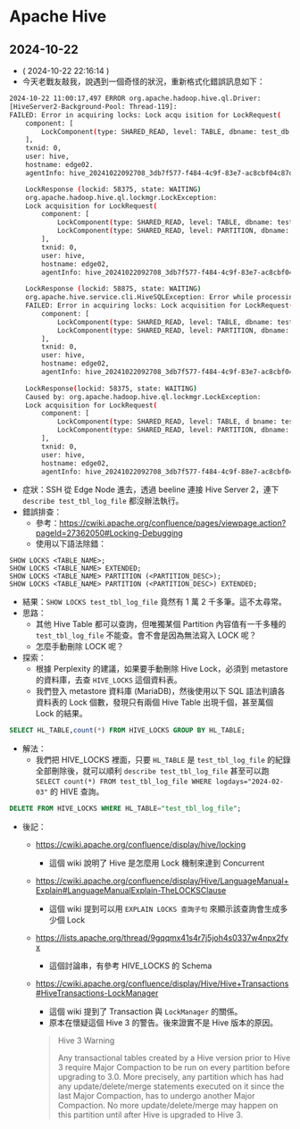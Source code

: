 # Apache Hive

## 2024-10-22

- ( 2024-10-22 22:16:14 )
- 今天老戰友敲我，說遇到一個奇怪的狀況，重新格式化錯誤訊息如下：
```bash
2024-10-22 11:00:17,497 ERROR org.apache.hadoop.hive.ql.Driver: 
[HiveServer2-Background-Pool: Thread-119]: 
FAILED: Error in acquiring locks: Lock acqu isition for LockRequest(
    component: [
        LockComponent(type: SHARED_READ, level: TABLE, dbname: test_db, tablename: test_tbl_log_file, operationType: SELECT ), LockComponent(type: SHARED_READ, level: PARTITION, dbname: test_db, tablename: test_tbl_log_file, partitionname: logdays=2024-02-03, operationType: SELECT)
    ], 
    txnid: 0, 
    user: hive, 
    hostname: edge02. 
    agentInfo: hive_20241022092708_3db7f577-f484-4c9f-83e7-ac8cbf04c87d) timed out after 5588288ms.

    LockResponse (lockid: 58375, state: WAITING) 
    org.apache.hadoop.hive.ql.lockmgr.LockException: 
    Lock acquisition for LockRequest(
        component: [
            LockComponent(type: SHARED_READ, level: TABLE, dbname: test_db, tablename: test_tbl_log_file, operationType: SELECT),
            LockComponent(type: SHARED_READ, level: PARTITION, dbname: test_db, tablename: test_tbl_log_file, partitionname: logdays=2024-02-03, operationType: SELECT)
        ], 
        txnid: 0, 
        user: hive, 
        hostname: edge02, 
        agentInfo: hive_20241022092708_3db7f577-f484-4c9f-83e7-ac8cbf04c87d) timed out after 5588288ms. 
    
    LockResponse (lockid: 58875, state: WAITING) 
    org.apache.hive.service.cli.HiveSQLException: Error while processing statement: 
    FAILED: Error in acquiring locks: Lock acquisition for LockRequest(
        component: [
            LockComponent(type: SHARED_READ, level: TABLE, dbname: test_db, tablename: test_tbl_log_file, operationType: SELECT),
            LockComponent(type: SHARED_READ, level: PARTITION, dbname: test_db, tablename: test_tbl_log_file, partitionname: logdays=2024-02-03, operationType: SELECT)
        ], 
        txnid: 0, 
        user: hive,
        hostname: edge02, 
        agentInfo: hive_20241022092708_3db7f577-f484-4c9f-83e7-ac8cbf04c87d) timed out after 5588288ms. 
    
    LockResponse(lockid: 58375, state: WAITING) 
    Caused by: org.apache.hadoop.hive.ql.lockmgr.LockException: 
    Lock acquisition for LockRequest(
        component: [
            LockComponent(type: SHARED_READ, level: TABLE, d bname: test_db, tablename: test_tbl_log_file, operationType: SELECT),
            LockComponent(type: SHARED_READ, level: PARTITION, dbname: test_db, tablename: test_tbl_log_file, partitionname: logdays=2024-02-03, operationType: SELECT)
        ], 
        txnid: 0, 
        user: hive, 
        hostname: edge02,
        agentInfo: hive_20241022092708_3db7f577-f484-4c9f-88e7-ac8cbf04c87d) timed out after 5588288ms. 
```
- 症狀：SSH 從 Edge Node 進去，透過 beeline 連接 Hive Server 2，連下 `describe test_tbl_log_file` 都沒辦法執行。
- 錯誤排查：
  - 參考：https://cwiki.apache.org/confluence/pages/viewpage.action?pageId=27362050#Locking-Debugging
  - 使用以下語法除錯：
```
SHOW LOCKS <TABLE_NAME>;
SHOW LOCKS <TABLE_NAME> EXTENDED;
SHOW LOCKS <TABLE_NAME> PARTITION (<PARTITION_DESC>);
SHOW LOCKS <TABLE_NAME> PARTITION (<PARTITION_DESC>) EXTENDED;
```
  - 結果：`SHOW LOCKS test_tbl_log_file` 竟然有 1 萬 2 千多筆。這不太尋常。
- 思路：
  - 其他 Hive Table 都可以查詢，但唯獨某個 Partition 內容值有一千多種的 `test_tbl_log_file` 不能查。會不會是因為無法寫入 LOCK 呢？
  - 怎麼手動刪除 LOCK 呢？
- 探索：
  - 根據 Perplexity 的建議，如果要手動刪除 Hive Lock，必須到 metastore 的資料庫，去查 `HIVE_LOCKS` 這個資料表。
  - 我們登入 metastore 資料庫 (MariaDB)，然後使用以下 SQL 語法判讀各資料表的 Lock 個數，發現只有兩個 Hive Table 出現千個，甚至萬個 Lock 的結果。
```sql
SELECT HL_TABLE,count(*) FROM HIVE_LOCKS GROUP BY HL_TABLE;
```
- 解法：
  - 我們把 HIVE_LOCKS 裡面，只要 `HL_TABLE` 是 `test_tbl_log_file` 的紀錄全部刪除後，就可以順利 `describe test_tbl_log_file` 甚至可以跑 `SELECT count(*) FROM test_tbl_log_file WHERE logdays="2024-02-03"` 的 HIVE 查詢。
```sql
DELETE FROM HIVE_LOCKS WHERE HL_TABLE="test_tbl_log_file";
```
- 後記：
  - https://cwiki.apache.org/confluence/display/hive/locking 
    - 這個 wiki 說明了 Hive 是怎麼用 Lock 機制來達到 Concurrent
  - https://cwiki.apache.org/confluence/display/Hive/LanguageManual+Explain#LanguageManualExplain-TheLOCKSClause 
    - 這個 wiki 提到可以用 `EXPLAIN LOCKS 查詢子句` 來顯示該查詢會生成多少個 Lock
  - https://lists.apache.org/thread/9gqqmx41s4r7j5joh4s0337w4npx2fyx
    - 這個討論串，有參考 HIVE_LOCKS 的 Schema
  - https://cwiki.apache.org/confluence/display/Hive/Hive+Transactions#HiveTransactions-LockManager
    - 這個 wiki 提到了 Transaction 與 `LockManager` 的關係。
    - 原本在懷疑這個 Hive 3 的警告。後來證實不是 Hive 版本的原因。
    
    > Hive 3 Warning
    > 
    > Any transactional tables created by a Hive version prior to Hive 3 require Major Compaction to be run on every partition before upgrading to 3.0.  More precisely, any partition which has had any update/delete/merge statements executed on it since the last Major Compaction, has to undergo another Major Compaction.  No more update/delete/merge may happen on this partition until after Hive is upgraded to Hive 3.
